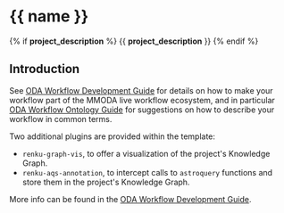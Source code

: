 # {{ name }}
{% if __project_description__ %}
{{ __project_description__ }}
{% endif %}
## Introduction

See [ODA Workflow Development Guide](https://odahub.io/docs/guide-development/) for details on how to make your workflow part of the MMODA live workflow ecosystem, and in particular [ODA Workflow Ontology Guide](https://odahub.io/docs/guide-ontology/) for suggestions on how to describe your workflow in common terms.

Two additional plugins are provided within the template:

* `renku-graph-vis`, to offer a visualization of the project's Knowledge Graph.
* `renku-aqs-annotation`, to intercept calls to `astroquery` functions and store them in the project's Knowledge Graph.

More info can be found in the [ODA Workflow Development Guide](https://odahub.io/docs/guide-development/).